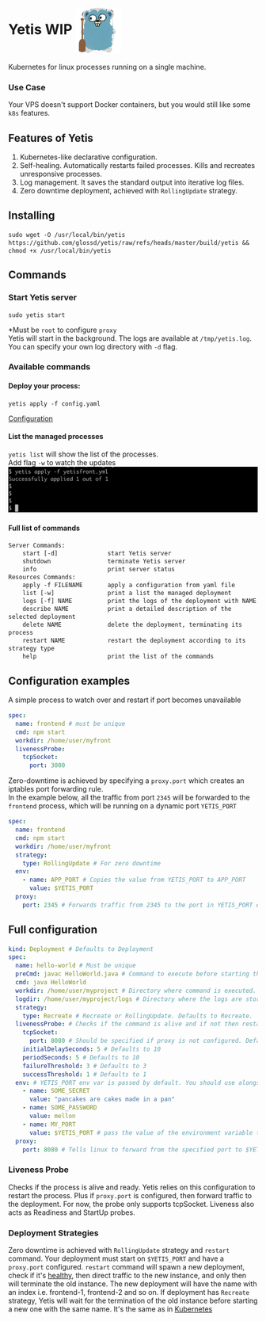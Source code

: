 # Yetis WIP <img src=".github/yetigopher.png" width="92" align="center" alt="i"/>
Kubernetes for linux processes running on a single machine.

### Use Case
Your VPS doesn't support Docker containers, but you would still like some `k8s` features.

## Features of Yetis
1. Kubernetes-like declarative configuration.
2. Self-healing. Automatically restarts failed processes. Kills and recreates unresponsive processes.
3. Log management. It saves the standard output into iterative log files.
4. Zero downtime deployment, achieved with `RollingUpdate` strategy.

## Installing
```shell
sudo wget -O /usr/local/bin/yetis https://github.com/glossd/yetis/raw/refs/heads/master/build/yetis && chmod +x /usr/local/bin/yetis 
```
## Commands
### Start Yetis server
```shell
sudo yetis start
```
*Must be `root` to configure `proxy`  
Yetis will start in the background. The logs are available at `/tmp/yetis.log`. You can specify your own log directory with `-d` flag.
### Available commands
#### Deploy your process:
```shell
yetis apply -f config.yaml
``` 
[Configuration](#Configuration-examples)  

#### List the managed processes
`yetis list` will show the list of the processes.    
Add flag `-w` to watch the updates
![](.github/yetis-list-w.gif)

#### Full list of commands
```
Server Commands:
	start [-d]              start Yetis server
	shutdown                terminate Yetis server
	info                    print server status
Resources Commands:
	apply -f FILENAME       apply a configuration from yaml file
	list [-w]               print a list the managed deployment
	logs [-f] NAME          print the logs of the deployment with NAME
	describe NAME           print a detailed description of the selected deployment
	delete NAME             delete the deployment, terminating its process
	restart NAME            restart the deployment according to its strategy type 
	help                    print the list of the commands
```

## Configuration examples
A simple process to watch over and restart if port becomes unavailable
```yaml
spec:
  name: frontend # must be unique
  cmd: npm start
  workdir: /home/user/myfront
  livenessProbe:
    tcpSocket:
      port: 3000
```
Zero-downtime is achieved by specifying a `proxy.port` which creates an iptables port forwarding rule.  
In the example below, all the traffic from port `2345` will be forwarded to the `frontend` process, which will be running on a dynamic port `YETIS_PORT`
```yaml
spec:
  name: frontend
  cmd: npm start
  workdir: /home/user/myfront
  strategy:
    type: RollingUpdate # For zero downtime
  env:
    - name: APP_PORT # Copies the value from YETIS_PORT to APP_PORT
      value: $YETIS_PORT
  proxy:
    port: 2345 # Forwards traffic from 2345 to the port in YETIS_PORT env var. 
```

## Full configuration
```yaml
kind: Deployment # Defaults to Deployment
spec:
  name: hello-world # Must be unique
  preCmd: javac HelloWorld.java # Command to execute before starting the process.  
  cmd: java HelloWorld
  workdir: /home/user/myproject # Directory where command is executed. Defaults to the path in 'apply -f'. 
  logdir: /home/user/myproject/logs # Directory where the logs are stored. Defaults to the path in 'apply -f'.
  strategy:
    type: Recreate # Recreate or RollingUpdate. Defaults to Recreate.
  livenessProbe: # Checks if the command is alive and if not then restarts it
    tcpSocket:
      port: 8080 # Should be specified if proxy is not configured. Defaults to $YETIS_PORT 
    initialDelaySeconds: 5 # Defaults to 10
    periodSeconds: 5 # Defaults to 10
    failureThreshold: 3 # Defaults to 3
    successThreshold: 1 # Defaults to 1
  env: # YETIS_PORT env var is passed by default. You should use alongside proxy config. 
    - name: SOME_SECRET
      value: "pancakes are cakes made in a pan"
    - name: SOME_PASSWORD
      value: mellon
    - name: MY_PORT
      value: $YETIS_PORT # pass the value of the environment variable to another one.
  proxy:
    port: 8080 # Tells linux to forward from the specified port to $YETIS_PORT, allowing zero downtime restarts.
```

### Liveness Probe
Checks if the process is alive and ready.  Yetis relies on this configuration to restart the process. Plus if `proxy.port` is configured, then forward traffic to the deployment. 
For now, the probe only supports tcpSocket. Liveness also acts as Readiness and StartUp probes.

### Deployment Strategies
Zero downtime is achieved with `RollingUpdate` strategy and `restart` command. Your deployment must start on `$YETIS_PORT` and have a `proxy.port` configured. `restart` command will spawn a new deployment, check if it's [healthy](#liveness-probe),
then direct traffic to the new instance, and only then will terminate the old instance. The new deployment will have the name with an index i.e. frontend-1, frontend-2 and so on.
If deployment has `Recreate` strategy, Yetis will wait for the termination of the old instance before starting a new one with the same name.
It's the same as in [Kubernetes](https://medium.com/@muppedaanvesh/rolling-update-recreate-deployment-strategies-in-kubernetes-️-327b59f27202)
